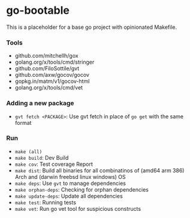 # go-bootable
This is a placeholder for a base go project with opinionated Makefile.

### Tools
* github.com/mitchellh/gox
* golang.org/x/tools/cmd/stringer
* github.com/FiloSottile/gvt
* github.com/axw/gocov/gocov
* gopkg.in/matm/v1/gocov-html
* golang.org/x/tools/cmd/vet

### Adding a new package
* `gvt fetch <PACKAGE>`: Use gvt fetch in place of `go get` with the same format

### Run
* `make (all)`
* `make build`: Dev Build
* `make cov`: Test coverage Report
* `make dist`: Build all binaries for all combinatinos of (amd64 arm 386) Arch and (darwin freebsd linux windows) OS
* `make deps`: Use `gvt` to manage dependencies
* `make orphan-deps`: Checking for orphan dependencies
* `make update-deps`: Update all dependencies
* `make test`: Running tests
* `make vet`: Run go vet tool for suspicious constructs
